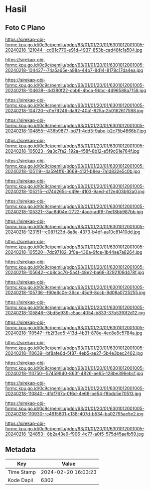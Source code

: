 # Hasil

## Foto C Plano

https://sirekap-obj-formc.kpu.go.id/0c9c/pemilu/pdpr/63/01/01/20/01/6301012001005-20240218-121044--cd91c770-e91d-4937-853b-cad48fc1a504.jpg

https://sirekap-obj-formc.kpu.go.id/0c9c/pemilu/pdpr/63/01/01/20/01/6301012001005-20240218-104427--74a5a65e-a98a-44b7-8d14-8178c17da4ea.jpg

https://sirekap-obj-formc.kpu.go.id/0c9c/pemilu/pdpr/63/01/01/20/01/6301012001005-20240218-104638--4d380f22-cbb6-4bca-9bbc-4496588a7158.jpg

https://sirekap-obj-formc.kpu.go.id/0c9c/pemilu/pdpr/63/01/01/20/01/6301012001005-20240218-104720--d1e79249-da92-40a1-825a-2b0162617598.jpg

https://sirekap-obj-formc.kpu.go.id/0c9c/pemilu/pdpr/63/01/01/20/01/6301012001005-20240218-104855--436b9877-bd71-4dd3-9abe-b2c75b4666b7.jpg

https://sirekap-obj-formc.kpu.go.id/0c9c/pemilu/pdpr/63/01/01/20/01/6301012001005-20240218-105023--9a3c7fa2-192a-458f-8b12-e5f9c61e764f.jpg

https://sirekap-obj-formc.kpu.go.id/0c9c/pemilu/pdpr/63/01/01/20/01/6301012001005-20240218-105119--4a594ff6-3669-413f-b8ea-7a1d832e5c0b.jpg

https://sirekap-obj-formc.kpu.go.id/0c9c/pemilu/pdpr/63/01/01/20/01/6301012001005-20240218-105215--d74d265c-c49e-4103-9aed-d12e403b62a0.jpg

https://sirekap-obj-formc.kpu.go.id/0c9c/pemilu/pdpr/63/01/01/20/01/6301012001005-20240218-105321--3ac8d04e-2722-4ace-adf9-7ee18bb987bb.jpg

https://sirekap-obj-formc.kpu.go.id/0c9c/pemilu/pdpr/63/01/01/20/01/6301012001005-20240218-123151--c087f23d-8a8a-4373-b4df-aa10c81410dd.jpg

https://sirekap-obj-formc.kpu.go.id/0c9c/pemilu/pdpr/63/01/01/20/01/6301012001005-20240218-105520--7dc97182-3f0e-436a-9fce-1b44ae7a8264.jpg

https://sirekap-obj-formc.kpu.go.id/0c9c/pemilu/pdpr/63/01/01/20/01/6301012001005-20240218-105642--cb8cbc76-5a4f-48e2-ba68-3292109d478f.jpg

https://sirekap-obj-formc.kpu.go.id/0c9c/pemilu/pdpr/63/01/01/20/01/6301012001005-20240218-105736--f60e8c0e-36cd-45c9-8ccb-9d08a0725255.jpg

https://sirekap-obj-formc.kpu.go.id/0c9c/pemilu/pdpr/63/01/01/20/01/6301012001005-20240218-105846--3bd5e939-c5ae-4054-b833-37b53f0f2d12.jpg

https://sirekap-obj-formc.kpu.go.id/0c9c/pemilu/pdpr/63/01/01/20/01/6301012001005-20240218-110547--fb2f3ed5-413d-4b31-878e-4ec8e6c5784a.jpg

https://sirekap-obj-formc.kpu.go.id/0c9c/pemilu/pdpr/63/01/01/20/01/6301012001005-20240218-110639--bf8afe6d-5f87-4eb5-ae27-5b4e3bec2462.jpg

https://sirekap-obj-formc.kpu.go.id/0c9c/pemilu/pdpr/63/01/01/20/01/6301012001005-20240218-110750--57459940-863f-4826-ae65-128be396ebcf.jpg

https://sirekap-obj-formc.kpu.go.id/0c9c/pemilu/pdpr/63/01/01/20/01/6301012001005-20240218-110840--4fdf767a-0f6d-4e68-be54-f8bdc5e70513.jpg

https://sirekap-obj-formc.kpu.go.id/0c9c/pemilu/pdpr/63/01/01/20/01/6301012001005-20240218-110930--c4915801-c138-407d-b534-ba02795ae5e2.jpg

https://sirekap-obj-formc.kpu.go.id/0c9c/pemilu/pdpr/63/01/01/20/01/6301012001005-20240218-124853--8b2a43e9-f906-4c77-a0f5-575d45aefb59.jpg


## Metadata

| Key        | Value               |
| ---------- | ------------------- |
| Time Stamp | 2024-02-20 16:03:23 |
| Kode Dapil | 6302                |



